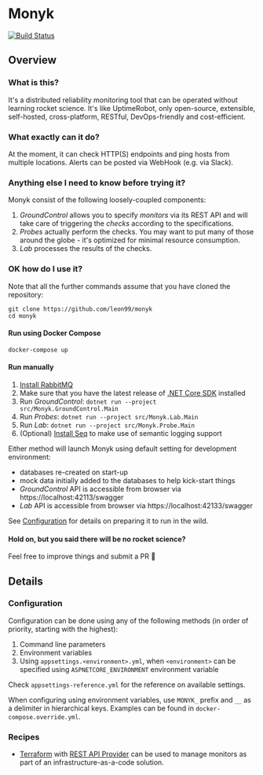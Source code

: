 # Monyk

[![Build Status](https://dev.azure.com/monyk/Monyk/_apis/build/status/Leon99.Monyk?branchName=master)](https://dev.azure.com/monyk/Monyk/_build/latest?definitionId=1&branchName=master)

## Overview

### What is this?

It's a distributed reliability monitoring tool that can be operated without learning rocket science.
It's like UptimeRobot, only open-source, extensible, self-hosted, cross-platform, RESTful, DevOps-friendly and cost-efficient.

### What exactly can it do?

At the moment, it can check HTTP(S) endpoints and ping hosts from multiple locations.
Alerts can be posted via WebHook (e.g. via Slack).

### Anything else I need to know before trying it?

Monyk consist of the following loosely-coupled components:

1. *GroundControl* allows you to specify *monitors* via its REST API and will take care of triggering the *checks* according to the specifications.
2. *Probes* actually perform the checks. You may want to put many of those around the globe - it's optimized for minimal resource consumption.
3. *Lab* processes the results of the checks.

### OK how do I use it?

Note that all the further commands assume that you have cloned the repository:

```Shell
git clone https://github.com/leon99/monyk
cd monyk
```

#### Run using Docker Compose

`docker-compose up`

#### Run manually

1. [Install RabbitMQ](https://www.rabbitmq.com/download.html)
2. Make sure that you have the latest release of [.NET Core SDK](https://dotnet.microsoft.com/download) installed
3. Run *GroundControl*: `dotnet run --project src/Monyk.GroundControl.Main`
4. Run *Probes*: `dotnet run --project src/Monyk.Lab.Main`
5. Run *Lab*: `dotnet run --project src/Monyk.Probe.Main`
6. (Optional) [Install Seq](https://docs.getseq.net/docs/getting-started-with-docker) to make use of semantic logging support

Either method will launch Monyk using default setting for development environment:

- databases re-created on start-up
- mock data initially added to the databases to help kick-start things
- *GroundControl* API is accessible from browser via https://localhost:42113/swagger
- *Lab* API is accessible from browser via https://localhost:42133/swagger

See [Configuration](#configuration) for details on preparing it to run in the wild.

#### Hold on, but you said there will be no rocket science?

Feel free to improve things and submit a PR 🖖

## Details

### Configuration

Configuration can be done using any of the following methods (in order of priority, starting with the highest):

1. Command line parameters
2. Environment variables
3. Using `appsettings.<environment>.yml`, when `<environment>` can be specified using `ASPNETCORE_ENVIRONMENT` environment variable

Check `appsettings-reference.yml` for the reference on available settings.

When configuring using environment variables, use `MONYK_` prefix and `__` as a delimiter in hierarchical keys. Examples can be found in `docker-compose.override.yml`.

### Recipes

- [Terraform](https://www.terraform.io) with [REST API Provider](https://github.com/Mastercard/terraform-provider-restapi) can be used to manage monitors as part of an infrastructure-as-a-code solution.